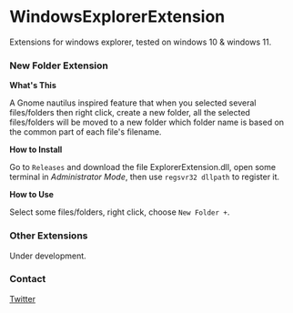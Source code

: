 # WindowsExplorerExtension
Extensions for windows explorer, tested on windows 10 & windows 11.

### New Folder Extension

**What's This**

A Gnome nautilus inspired feature that when you selected several files/folders then right click, create a new folder, all the selected files/folders will be moved to a new folder which folder name is based on the common part of each file's filename.

**How to Install**

Go to ```Releases``` and download the file ExplorerExtension.dll, open some terminal in *Administrator Mode*, then use ```regsvr32 dllpath``` to register it.

**How to Use**

Select some files/folders, right click, choose ```New Folder +```.

### Other Extensions 

Under development.

### Contact

[Twitter](https://twitter.com/anpho)
